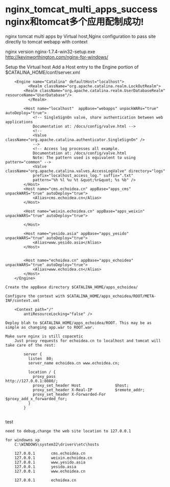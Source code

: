 nginx_tomcat_multi_apps_success nginx和tomcat多个应用配制成功!
===============================

nginx tomcat multi apps by  Virtual host,Nginx configuration to pass site directly to tomcat webapp with context



nginx version
	nginx-1.7.4-win32-setup.exe  http://kevinworthington.com/nginx-for-windows/


Setup the Virtual host
	Add a Host entry to the Engine portion of $CATALINA_HOME/conf/server.xml
```
	<Engine name="Catalina" defaultHost="localhost">   
	      <Realm className="org.apache.catalina.realm.LockOutRealm">      
		<Realm className="org.apache.catalina.realm.UserDatabaseRealm"  resourceName="UserDatabase"/>
	      </Realm>

		<Host name="localhost"  appBase="webapps" unpackWARs="true" autoDeploy="true">
			<!-- SingleSignOn valve, share authentication between web applications
			Documentation at: /docs/config/valve.html -->
			<!--
			<Valve className="org.apache.catalina.authenticator.SingleSignOn" />
			-->
			<!-- Access log processes all example.
			Documentation at: /docs/config/valve.html
			Note: The pattern used is equivalent to using pattern="common" -->
			<Valve className="org.apache.catalina.valves.AccessLogValve" directory="logs"
			prefix="localhost_access_log." suffix=".txt"
			pattern="%h %l %u %t &quot;%r&quot; %s %b" />
		</Host>
		<Host name="cms.echoidea.cn" appBase="apps_cms" unpackWARS="true" autoDeploy="true">
			<Alias>cms.echoidea.cn</Alias>
		</Host>

		<Host name="weixin.echoidea.cn" appBase="apps_weixin" unpackWARS="true" autoDeploy="true">
			
		</Host>

		<Host name="yesido.asia" appBase="apps_yesido" unpackWARS="true" autoDeploy="true">
			<Alias>www.yesido.asia</Alias>
		</Host>


		<Host name="echoidea.cn" appBase="apps_echoidea" unpackWARS="true" autoDeploy="true">
			<Alias>www.echoidea.cn</Alias>
		</Host>
	</Engine>
```


	Create the appBase directory $CATALINA_HOME/apps_echoidea/

	Configure the context with $CATALINA_HOME/apps_echoidea/ROOT/META-INF/context.xml
```
	<Context path="/" 
	    antiResourceLocking="false" />
```
	Deploy blah to $CATALINA_HOME/apps_echoidea/ROOT. This may be as simple as changing app.war to ROOT.war.

	Make sure nginx is still copacetic
		Just proxy requests for echoidea.cn to localhost and tomcat will take care of the rest:
```
		server {
		  listen  80; 
		  server_name echoidea.cn www.echoidea.cn;
		
		  location / { 
		    proxy_pass                          http://127.0.0.1:8080/;
		    proxy_set_header Host               $host;
		    proxy_set_header X-Real-IP          $remote_addr;  
		    proxy_set_header X-Forwarded-For    $proxy_add_x_forwarded_for;
		  }
		}
	
```



test
	
	need to debug,change the web site location to 127.0.0.1
	
	for windowns xp
		C:\WINDOWS\system32\drivers\etc\hosts
	
	
```
	127.0.0.1       cms.echoidea.cn
	127.0.0.1       weixin.echoidea.cn
	127.0.0.1       www.yesido.asia
	127.0.0.1       yesido.asia
	127.0.0.1       www.echoidea.cn
	
	127.0.0.1       echoidea.cn	
```
